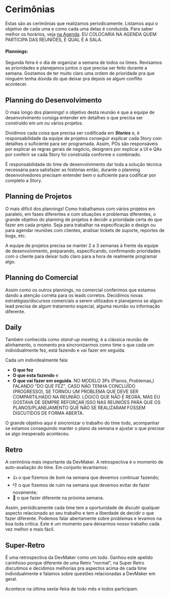 # Cerimônias

Estas são as cerimônias que realizamos periodicamente. Listamos aqui o objetivo de cada uma e como
cada uma delas é conduzida.
Para saber melhor os horários, veja [na Agenda](./calendar.md). EU COLOCARIA NA AGENDA QUEM PARTICIPA DAS REUNIÕES, E QUAL É A SALA. 

#### Plannings:

Segunda feira é o dia de organizar a semana de todos os times.
Revisamos as prioridades e planejamos juntos o que precisa ser feito durante a semana.
Gostamos de ter muito claro uma ordem de prioridade pra que ninguém tenha dúvida do que deixar pra
depois se algum conflito acontecer.

## Planning do Desenvolvimento

O mais longo dos plannings! o objetivo desta reunião é que a equipe de desenvolvimento consiga
entender em detalhes o que precisa ser construído em um ou vários projetos.

Dividimos cada coisa que precisa ser codificada em **_Stories_** e, é responsabilidade da equipe de projetos
conseguir explicar cada Story com detalhes o suficiente para ser programada. Assim, POs são
responsáveis por explicar as regras gerais de negócio, designers por explicar a UI e QAs por conferir se
cada Story foi construída conforme o combinado.

É responsabilidade do time de desenvolvimento dar toda a solução técnica necessária para satisfazer
as histórias então, durante o planning desenvolvedores precisam entender bem o suficiente para
codificar por completo a Story.

## Planning de Projetos

O mais difícil dos plannings! Como trabalhamos com vários projetos em paralelo, em fases diferentes
e com situações e problemas diferentes, o grande objetivo do planning de projetos é decidir a
prioridade certa do que fazer em cada projeto. Seja para trabalhar na especificação e design ou para
agendar reuniões com clientes, analisar tickets de suporte, reportes de bugs, etc.

A equipe de projetos precisa se manter 2 a 3 semanas à frente da equipe de desenvolvimento,
preparando, especificando, confirmando prioridades com o cliente para deixar tudo claro para a hora
de realmente programar algo.

## Planning do Comercial

Assim como os outros plannings, no comercial conferimos que estamos dando a atenção correta para os
leads corretos. Decidimos novas estratégias/discursos comerciais a serem utilizados e planejamos se
algum lead precisa de algum tratamento especial, alguma reunião ou informação diferente.

## Daily

Também conhecida como _stand-up meeting_, é a clássica reunião de alinhamento, o momento pra
sincronizarmos como time o que cada um individualmente fez, está fazendo e vai fazer em seguida.

Cada um individealmente fala:

- **O que fez**
- **O que esta fazendo** e
- **O que vai fazer em seguida**. NO MODELO 3Ps (Planos, Problemas,) FALANDO "DO QUE FEZ", CASO NÃO TENHA CONCLUÍDO (PROGRESSO), SE TORNOU UM PROBLEMA QUE DEVE SER COMPARTILHADO NA REUNIÃO. LÓGICO QUE NÃO É REGRA, MAS EU GOSTAVA DE SEMPRE REFORÇAR ISSO NAS REUNIÕES PARA QUE OS PLANOS/PLANEJAMENTO QUE NÃO SE REALIZARAM FOSSEM DISCUTIDOS DE FORMA ABERTA. 

O grande objetivo aqui é sincronizar o trabalho do time todo,
acompanhar se estamos conseguindo manter o plano da semana e ajustar o que precisar se algo inesperado aconteceu.

## Retro

A cerimônia mais importante da DevMaker. A retrospectiva é o momento de auto-avaliação do time.
Em conjunto levantamos:

- 👍 o que fizemos de bom na semana que devemos continuar fazendo;
- 👎 o que fizemos de ruim na semana que devemos evitar de fazer novamente;
- 💪 o que fazer diferente na próxima semana.

Assim, periódicamente cada time tem a oportunidade de discutir qualquer aspecto relacionado ao seu
trabalho e tem a liberdade de decidir o que fazer diferente. Podemos falar abertamente sobre
problemas e levamos na boa toda crítica. Este é um momento para deixarmos nosso trabalho cada vez
melhor e mais fácil.

## Super-Retro

É uma retrospectiva da DevMaker como um todo. Ganhou este apelido carinhoso porque diferente de uma
Retro "normal", na Super Retro discutimos e decidimos melhorias pra aspectos acima de cada time
individualmente e falamos sobre questões relacionadas a DevMaker em geral.

Acontece na última sexta-feira de todo mês e todos participam.
